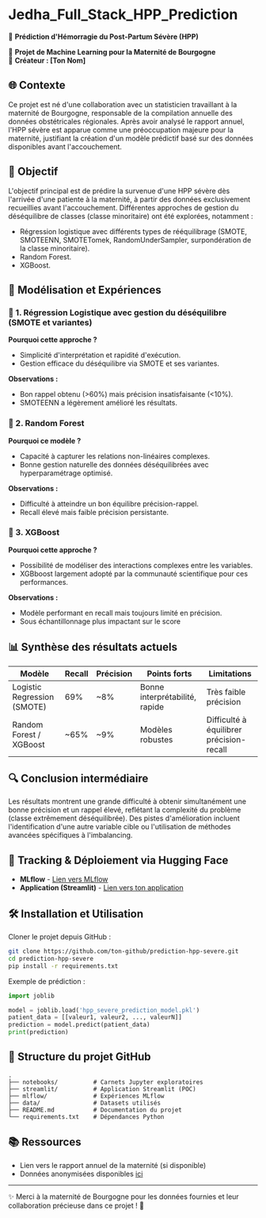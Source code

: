 # Jedha_Full_Stack_HPP_Prediction

🌟 **Prédiction d'Hémorragie du Post-Partum Sévère (HPP)**

🚀 **Projet de Machine Learning pour la Maternité de Bourgogne**  
💪 **Créateur : [Ton Nom]**

## 🌐 Contexte
Ce projet est né d'une collaboration avec un statisticien travaillant à la maternité de Bourgogne, responsable de la compilation annuelle des données obstétricales régionales. Après avoir analysé le rapport annuel, l'HPP sévère est apparue comme une préoccupation majeure pour la maternité, justifiant la création d'un modèle prédictif basé sur des données disponibles avant l'accouchement.

## 🎯 Objectif
L'objectif principal est de prédire la survenue d'une HPP sévère dès l'arrivée d'une patiente à la maternité, à partir des données exclusivement recueillies avant l'accouchement. Différentes approches de gestion du déséquilibre de classes (classe minoritaire) ont été explorées, notamment :
- Régression logistique avec différents types de rééquilibrage (SMOTE, SMOTEENN, SMOTETomek, RandomUnderSampler, surpondération de la classe minoritaire).
- Random Forest.
- XGBoost.

## 📝 Modélisation et Expériences

### 📌 1. Régression Logistique avec gestion du déséquilibre (SMOTE et variantes)

**Pourquoi cette approche ?**
- Simplicité d'interprétation et rapidité d'exécution.
- Gestion efficace du déséquilibre via SMOTE et ses variantes.

**Observations :**
- Bon rappel obtenu (>60%) mais précision insatisfaisante (<10%).
- SMOTEENN a légèrement amélioré les résultats.

### 📌 2. Random Forest

**Pourquoi ce modèle ?**
- Capacité à capturer les relations non-linéaires complexes.
- Bonne gestion naturelle des données déséquilibrées avec hyperparamétrage optimisé.

**Observations :**
- Difficulté à atteindre un bon équilibre précision-rappel.
- Recall élevé mais faible précision persistante.

### 📌 3. XGBoost

**Pourquoi cette approche ?**
- Possibilité de modéliser des interactions complexes entre les variables.
- XGBboost largement adopté par la communauté scientifique pour ces performances.

**Observations :**
- Modèle performant en recall mais toujours limité en précision.
- Sous échantillonnage plus impactant sur le score

## 📊 Synthèse des résultats actuels

| Modèle | Recall | Précision | Points forts | Limitations |
|--------|--------|-----------|--------------|-------------|
| Logistic Regression (SMOTE) | 69% | ~8% | Bonne interprétabilité, rapide | Très faible précision |
| Random Forest / XGBoost | ~65% | ~9% | Modèles robustes | Difficulté à équilibrer précision-recall |

## 🔍 Conclusion intermédiaire

Les résultats montrent une grande difficulté à obtenir simultanément une bonne précision et un rappel élevé, reflétant la complexité du problème (classe extrêmement déséquilibrée). Des pistes d'amélioration incluent l'identification d'une autre variable cible ou l'utilisation de méthodes avancées spécifiques à l'imbalancing.

## 🤖 Tracking & Déploiement via Hugging Face

- **MLflow** - [Lien vers MLflow](https://thibautmodrin-mlflow.hf.space/)
- **Application (Streamlit)** - [Lien vers ton application](https://huggingface.co/spaces/thibautmodrin/hpp_prediction)

## 🛠️ Installation et Utilisation

Cloner le projet depuis GitHub :

```bash
git clone https://github.com/ton-github/prediction-hpp-severe.git
cd prediction-hpp-severe
pip install -r requirements.txt
```

Exemple de prédiction :

```python
import joblib

model = joblib.load('hpp_severe_prediction_model.pkl')
patient_data = [[valeur1, valeur2, ..., valeurN]]
prediction = model.predict(patient_data)
print(prediction)
```

## 📂 Structure du projet GitHub

```
.
├── notebooks/          # Carnets Jupyter exploratoires
├── streamlit/          # Application Streamlit (POC)
├── mlflow/             # Expériences MLflow
├── data/               # Datasets utilisés
├── README.md           # Documentation du projet
└── requirements.txt    # Dépendances Python
```

## 📚 Ressources
- Lien vers le rapport annuel de la maternité (si disponible)
- Données anonymisées disponibles [ici](lien-vers-données)

---

✨ Merci à la maternité de Bourgogne pour les données fournies et leur collaboration précieuse dans ce projet ! 🌟


